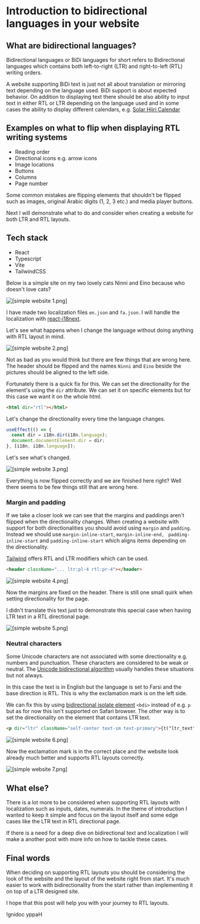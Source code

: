 # Introduction to bidirectional languages in your website

## What are bidirectional languages?

Bidirectional languages or BiDi languages for short refers to Bidirectional languages which contains both left-to-right (LTR) and right-to-left (RTL) writing orders.

A website supporting BiDi text is just not all about translation or mirroring text depending on the language used. BiDi support is about expected behavior. On addition to displaying text there should be also ability to input text in either RTL or LTR depending on the language used and in some cases the ability to display different calendars, e.g. [Solar Hijri Calendar](https://en.wikipedia.org/wiki/Solar_Hijri_calendar)

## Examples on what to flip when displaying RTL writing systems

- Reading order
- Directional icons e.g. arrow icons
- Image locations
- Buttons
- Columns
- Page number

Some common mistakes are flipping elements that shouldn't be flipped such as images, original Arabic digits (1, 2, 3 etc.) and media player buttons.

Next I will demonstrate what to do and consider when creating a website for both LTR and RTL layouts.

## Tech stack

- React
- Typescript
- Vite
- TailwindCSS

Below is a simple site on my two lovely cats Ninni and Eino because who doesn't love cats?

![[simple website 1.png]](/img/2025-05-16-introduction-to-bidirectional-languages-in-your-website/1.png)

I have made two localization files `en.json` and `fa.json`. I will handle the localization with [react-i18next](https://www.react.i18next.com/).

Let's see what happens when I change the language without doing anything with RTL layout in mind.

![[simple website 2.png]](/img/2025-05-16-introduction-to-bidirectional-languages-in-your-website/2.png)

Not as bad as you would think but there are few things that are wrong here. The header should be flipped and the names `Ninni` and `Eino` beside the pictures should be aligned to the left side.

Fortunately there is a quick fix for this. We can set the directionality for the element's using the `dir` attribute. We can set it on specific elements but for this case we want it on the whole html.

```html
<html dir="rtl"></html>
```

Let's change the directionality every time the language changes.

```typescript
useEffect(() => {
  const dir = i18n.dir(i18n.language);
  document.documentElement.dir = dir;
}, [i18n, i18n.language]);
```

Let's see what's changed.

![[simple website 3.png]](/img/2025-05-16-introduction-to-bidirectional-languages-in-your-website/3.png)

Everything is now flipped correctly and we are finished here right? Well there seems to be few things still that are wrong here.

### Margin and padding

If we take a closer look we can see that the margins and paddings aren't flipped when the directionality changes. When creating a website with support for both directionalities you should avoid using `margin` and `padding`. Instead we should use `margin-inline-start`, `margin-inline-end, `
`padding-inline-start` and `padding-inline-start` which aligns items depending on the directionality.

[Tailwind](https://tailwindcss.com/blog/tailwindcss-v3) offers RTL and LTR modifiers which can be used.

```html
<header className="... ltr:pl-4 rtl:pr-4"></header>
```

![[simple website 4.png]](/img/2025-05-16-introduction-to-bidirectional-languages-in-your-website/4.png)

Now the margins are fixed on the header. There is still one small quirk when setting directionality for the page.

I didn't translate this text just to demonstrate this special case when having LTR text in a RTL directional page.

![[simple website 5.png]](/img/2025-05-16-introduction-to-bidirectional-languages-in-your-website/5.png)

### Neutral characters

Some Unicode characters are not associated with some directionality e.g. numbers and punctuation. These characters are considered to be weak or neutral. The [Unicode bidirectional algorithm](https://www.w3.org/International/articles/inline-bidi-markup/uba-basics) usually handles these situations but not always.

In this case the text is in English but the language is set to Farsi and the base direction is RTL. This is why the exclamation mark is on the left side.

We can fix this by using [bidirectional isolate element](https://developer.mozilla.org/en-US/docs/Web/HTML/Reference/Elements/bdi) `<bdi>` instead of e.g. `p` but as for now this isn't supported on Safari browser. The other way is to set the directionality on the element that contains LTR text.

```html
<p dir="ltr" className="self-center text-sm text-primary">{t("ltr_text")}</p>
```

![[simple website 6.png]](/img/2025-05-16-introduction-to-bidirectional-languages-in-your-website/6.png)

Now the exclamation mark is in the correct place and the website look already much better and supports RTL layouts correctly.

![[simple website 7.png]](/img/2025-05-16-introduction-to-bidirectional-languages-in-your-website/7.png)

## What else?

There is a lot more to be considered when supporting RTL layouts with localization such as inputs, dates, numerals. In the theme of introduction I wanted to keep it simple and focus on the layout itself and some edge cases like the LTR text in RTL directional page.

If there is a need for a deep dive on bidirectional text and localization I will make a another post with more info on how to tackle these cases.

## Final words

When deciding on supporting RTL layouts you should be considering the look of the website and the layout of the website right from start. It's much easier to work with bidirectionality from the start rather than implementing it on top of a LTR designed site.

I hope that this post will help you with your journey to RTL layouts.

!gnidoc yppaH
